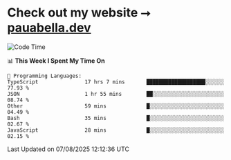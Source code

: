 # Check out my website ⭢ [pauabella.dev](https://pauabella.dev)

<!--START_SECTION:waka-->
![Code Time](http://img.shields.io/badge/Code%20Time-4%2C686%20hrs%2018%20mins-blue)

📊 **This Week I Spent My Time On** 

```text
💬 Programming Languages: 
TypeScript               17 hrs 7 mins       ███████████████████░░░░░░   77.93 % 
JSON                     1 hr 55 mins        ██░░░░░░░░░░░░░░░░░░░░░░░   08.74 % 
Other                    59 mins             █░░░░░░░░░░░░░░░░░░░░░░░░   04.49 % 
Bash                     35 mins             █░░░░░░░░░░░░░░░░░░░░░░░░   02.67 % 
JavaScript               28 mins             █░░░░░░░░░░░░░░░░░░░░░░░░   02.15 % 
```


 Last Updated on 07/08/2025 12:12:36 UTC
<!--END_SECTION:waka-->
